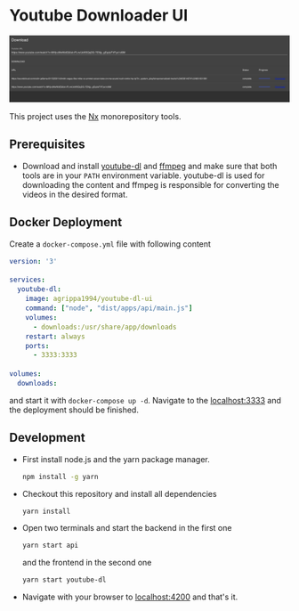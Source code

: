 # Youtube Downloader UI

![Sample picture](docs/assets/page.png)

This project uses the [Nx](https://nx.dev) monorepository tools. 

## Prerequisites
* Download and install [youtube-dl](https://youtube-dl.org/) and 
[ffmpeg](https://ffmpeg.org/) and make sure that both tools are
in your ```PATH``` environment variable. youtube-dl is used for downloading
the content and ffmpeg is responsible for converting the videos in the desired 
format.

## Docker Deployment
Create a ```docker-compose.yml``` file with following content
```yaml
version: '3'

services:
  youtube-dl:
    image: agrippa1994/youtube-dl-ui
    command: ["node", "dist/apps/api/main.js"]
    volumes:
      - downloads:/usr/share/app/downloads
    restart: always
    ports:
      - 3333:3333

volumes:
  downloads:
```
and start it with ```docker-compose up -d```. Navigate to the [localhost:3333](http://localhost:3333)
and the deployment should be finished.

## Development
* First install node.js and the yarn package manager.
    ```bash
    npm install -g yarn
    ```
* Checkout this repository and install all dependencies
    ```bash
    yarn install
    ```
* Open two terminals and start the backend in the first one
    ```bash
    yarn start api
    ```
    and the frontend in the second one
    ```bash
    yarn start youtube-dl
    ```
* Navigate with your browser to [localhost:4200](http://localhost:4200) and that's it.


